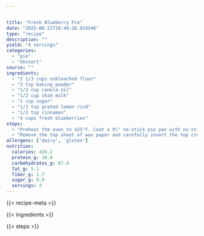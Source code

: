 ```yaml
---


title: "Fresh Blueberry Pie"
date: "2025-08-21T10:44:26.924546"
type: "recipe"
description: ""
yield: "4 servings"
categories:
  - "pie"
  - "dessert"
source: ""
ingredients:
  - "2 1/3 cups unbleached flour"
  - "3 tsp baking powder"
  - "1/3 cup canola oil"
  - "1/2 cup skim milk"
  - "1 cup sugar"
  - "1/2 tsp grated lemon rind"
  - "1/2 tsp cinnamon"
  - "4 cups fresh blueberries"
steps:
  - "Preheat the oven to 425°F. Coat a 9\" no-stick pie pan with no-stick spray. Set aside. In a medium bowl, whisk 2 cups of the flour with the baking powder. Alternately add the oil and milk, stirring until the dough forms a ball. Divide the dough in half. Place one half of the dough on a large piece of wax paper. Top with another large sheet of wax paper. Roll out to a 12\" circle. Remove the top sheet of paper and gently invert the dough into the prepared pan. Remove the remaining sheet of wax paper. Firmly press the dough against the bottom and sides of the pan. Trim the dough that extends beyond the edge of the pan. Add the trimmed pieces to the remaining dough. Roll the dough out to a 12\" circle between the wax paper; set aside. In a large bowl, gently mix the sugar, lemon rind, cinnamon, blueberries and the remaining 1/3 cup flour. Pour the filling into the pie shell."
  - "Remove the top sheet of wax paper and carefully invert the top crust over the pie filling. Fold the edges under. Seal and crimp to form a rim. Using a sharp knife, make slits in the top."
allergens: ['dairy', 'gluten']
nutrition:
  calories: 416.2
  protein_g: 10.0
  carbohydrates_g: 87.4
  fat_g: 5.1
  fiber_g: 1.7
  sugar_g: 9.9
  servings: 4
---
```


{{< recipe-meta >}}

{{< ingredients >}}

{{< steps >}}
